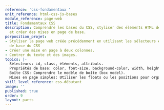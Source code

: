 ```yaml
---
reference: 'css-fondamentaux '
unit_reference: html-css-js-bases
module_reference: page-web
title: Fondamentaux CSS
description: Comprendre les bases du CSS, styliser des éléments HTML de manière simple
  et créer des mises en page de base.
porposition_projet:
- Styliser la page web créée précédemment en utilisant les sélecteurs et les propriétés
  de base du CSS
- Créer une mise en page à deux colonnes.
- Centrer du texte et des images.
topics: |-
  Sélecteurs: id, class, éléments, attributs.
  Propriétés de base: color, font-size, background-color, width, height, margin, padding.
  Boîte CSS: Comprendre le modèle de boîte (box model).
  Mises en page simples: Utiliser les floats ou les positions pour organiser les éléments.
skill_level_reference: css-débutant
image: ''
published: true
order: 9
layout: parts
---
```

